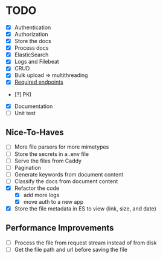 # TODO

- [x] Authentication
- [x] Authorization
- [x] Store the docs
- [x] Process docs
- [x] ElasticSearch
- [x] Logs and Filebeat
- [x] CRUD
- [x] Bulk upload => multithreading
- [x] [Required endpoints](TASK.md#external-api-documentation)
- [?] PKI
- [x] Documentation
- [ ] Unit test

## Nice-To-Haves

- [ ] More file parsers for more mimetypes
- [ ] Store the secrets in a .env file
- [ ] Serve the files from Caddy
- [ ] Pagination
- [ ] Generate keywords from document content
- [ ] Classify the docs from document content
- [x] Refactor the code
  - [x] add more logs
  - [x] move auth to a new app
- [x] Store the file metadata in ES to view (link, size, and date)

## Performance Improvements

- [ ] Process the file from request stream instead of from disk
- [ ] Get the file path and url before saving the file
